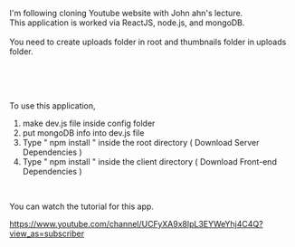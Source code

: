 I'm following cloning Youtube website with John ahn's lecture. <br>
This application is worked via ReactJS, node.js, and mongoDB.
<br><br>
You need to create uploads folder in root and thumbnails folder in uploads folder.

<br>
<br>
<br>

To use this application,

1. make dev.js file inside config folder
2. put mongoDB info into dev.js file
3. Type " npm install " inside the root directory ( Download Server Dependencies )
4. Type " npm install " inside the client directory ( Download Front-end Dependencies )

<br>

You can watch the tutorial for this app.

https://www.youtube.com/channel/UCFyXA9x8lpL3EYWeYhj4C4Q?view_as=subscriber
